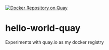 [![Docker Repository on Quay](https://quay.io/repository/markito/hello-world/status "Docker Repository on Quay")](https://quay.io/repository/markito/hello-world)

# hello-world-quay

Experiments with quay.io as my docker registry
